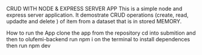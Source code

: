CRUD WITH NODE & EXPRESS SERVER APP
This is a simple node and express server application. It demostrate CRUD operations (create, read, updadte and delete ) of item from a dataset that is in stored MEMORY.

How to run the App
clone the app from the repository 
cd into submition and then to olufemi-backend
run npm i on the terminal to install dependences
then run npm dev

